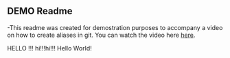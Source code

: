## DEMO Readme 

-This readme was created for demostration purposes to accompany a video on how to create aliases in git. You can watch the video here [here](https://youtu.be/IN2iRGdxilM). 

HELLO !!! hi!!!hi!!! Hello World!   
